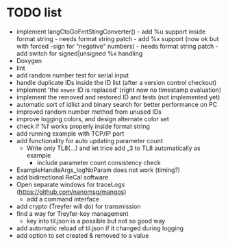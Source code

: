 
# TODO list
- implement langCtoGoFmtStingConverter()
      - add %u support inside format string
          - needs format string patch
      - add %x support (now ok but with forced -sign for "negative" numbers)
          - needs format string patch
          - add switch for signed|unsigned %x handling
- Doxygen
- lint
- add random number test for serial input
- handle duplicate IDs inside the ID list (after a version control checkout)
- implement 'the `newer` ID is replaced' (right now no timestamp evaluation)
- implement the removed and restored ID and tests (not implemented yet)
- automatic sort of idlist and binary search for better performance on PC
- improved random number method from unused IDs
- improve logging colors, and design alternate color set
- check if %f works properly inside format string
- add running example with TCP/IP port
- add functionality for auto updating parameter count 
  - Write only TL8(...) and let trice add _3 to TL8 automatically as example
    - include parameter count consistency check
- ExampleHandleArgs_logNoParam does not work (timing?)
- add bidirectional ReCal software
- Open separate windows for traceLogs (https://github.com/nanomsg/mangos)
  - add a command interface
- add crypto (Treyfer will do) for transmission
- find a way for Treyfer-key management
  - key into til.json is a possible but not so good way
- add automatic reload of til.json if it changed during logging
- add option to set created & removed to a value 
